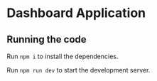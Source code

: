 
  # Dashboard Application


  ## Running the code

  Run `npm i` to install the dependencies.

  Run `npm run dev` to start the development server.
